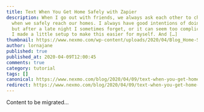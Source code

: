 ```yaml
---
title: Text When You Get Home Safely with Zapier
description: When I go out with friends, we always ask each other to check in
  when we safely reach our homes. I always have good intentions of doing this,
  but after a late night I sometimes forget, or it can seem too complicated. So
  I made a little setup to make this easier for myself. And […]
thumbnail: https://www.nexmo.com/wp-content/uploads/2020/04/Blog_Home-Safe_1200x600.png
author: lornajane
published: true
published_at: 2020-04-09T12:00:45
comments: true
category: tutorial
tags: []
canonical: https://www.nexmo.com/blog/2020/04/09/text-when-you-get-home-safely-with-zapier-dr
redirect: https://www.nexmo.com/blog/2020/04/09/text-when-you-get-home-safely-with-zapier-dr
---
```

Content to be migrated...